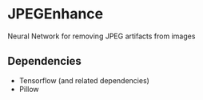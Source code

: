 # JPEGEnhance
Neural Network for removing JPEG artifacts from images

## Dependencies
 - Tensorflow (and related dependencies)
 - Pillow
